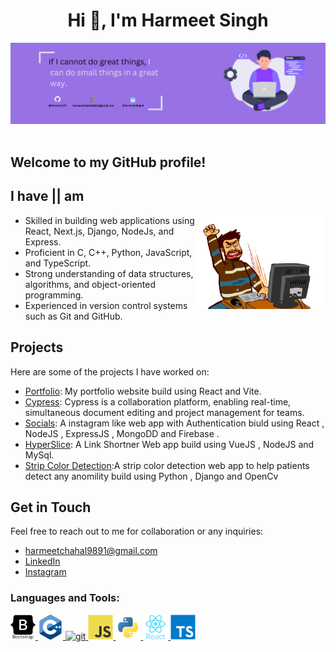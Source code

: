 <h1 align="center">Hi 👋, I'm Harmeet Singh</h1>
<div align="center">
  <img src ="./github--banner.png" />
  
</div>



 <br/>

## Welcome to my GitHub profile!



##  I have || am
<img align="right" alt="coding" height="150px" src="./coding.gif">

- Skilled in building web applications using React, Next.js, Django, NodeJs, and Express.
- Proficient in C, C++, Python, JavaScript, and TypeScript.
- Strong understanding of data structures, algorithms, and object-oriented programming.
- Experienced in version control systems such as Git and GitHub.

## Projects

Here are some of the projects I have worked on:

- [Portfolio](https://portfolio-f959.vercel.app/): My portfolio website build using React and Vite.
- [Cypress](https://github.com/Harmeet135/cypress): Cypress is a collaboration platform, enabling real-time, simultaneous document editing and project management for teams.
- [Socials](https://github.com/Harmeet135/Socials): A instagram like web app with Authentication biuld using React , NodeJS , ExpressJS , MongoDD and Firebase .
- [HyperSlice](https://github.com/Harmeet135/link_shortener): A Link Shortner Web app build using VueJS , NodeJS and MySql.
- [Strip Color Detection](https://github.com/Harmeet135/Strip-Color-Detection):A strip color detection web app  to help patients detect any anomility build using Python , Django and OpenCv

## Get in Touch

Feel free to reach out to me for collaboration or any inquiries:

- [harmeetchahal9891@gmail.com](mailto:[harmeetchahal9891@gmail.com](mailto:harmeetchahal9891@gmail.com))
- [LinkedIn](https://www.linkedin.com/in/harmeetsingh4/)
- [Instagram]()


<h3 align="left">Languages and Tools:</h3>
<p align="left"> <a href="https://getbootstrap.com" target="_blank" rel="noreferrer"> <img src="https://raw.githubusercontent.com/devicons/devicon/master/icons/bootstrap/bootstrap-plain-wordmark.svg" alt="bootstrap" width="40" height="40"/> </a> <a href="https://www.w3schools.com/cpp/" target="_blank" rel="noreferrer"> <img src="https://raw.githubusercontent.com/devicons/devicon/master/icons/cplusplus/cplusplus-original.svg" alt="cplusplus" width="40" height="40"/> </a> <a href="https://git-scm.com/" target="_blank" rel="noreferrer"> <img src="https://www.vectorlogo.zone/logos/git-scm/git-scm-icon.svg" alt="git" width="40" height="40"/> </a> <a href="https://developer.mozilla.org/en-US/docs/Web/JavaScript" target="_blank" rel="noreferrer"> <img src="https://raw.githubusercontent.com/devicons/devicon/master/icons/javascript/javascript-original.svg" alt="javascript" width="40" height="40"/> </a> <a src="https://raw.githubusercontent.com/devicons/devicon/master/icons/nodejs/nodejs-original-wordmark.svg" alt="nodejs" width="40" height="40"/> </a> <a href="https://www.python.org" target="_blank" rel="noreferrer"> <img src="https://raw.githubusercontent.com/devicons/devicon/master/icons/python/python-original.svg" alt="python" width="40" height="40"/> </a> <a href="https://reactjs.org/" target="_blank" rel="noreferrer"> <img src="https://raw.githubusercontent.com/devicons/devicon/master/icons/react/react-original-wordmark.svg" alt="react" width="40" height="40"/> </a> <a href="https://www.typescriptlang.org/" target="_blank" rel="noreferrer"> <img src="https://raw.githubusercontent.com/devicons/devicon/master/icons/typescript/typescript-original.svg" alt="typescript" width="40" height="40"/> </a> </p>

